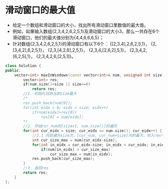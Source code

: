 # 滑动窗口的最大值

- 给定一个数组和滑动窗口的大小，找出所有滑动窗口里数值的最大值。  
- 例如，如果输入数组{2,3,4,2,6,2,5,1}及滑动窗口的大小3，那么一共存在6个滑动窗口，他们的最大值分别为{4,4,6,6,6,5}；
- 针对数组{2,3,4,2,6,2,5,1}的滑动窗口有以下6个： {[2,3,4],2,6,2,5,1}， {2,[3,4,2],6,2,5,1}， {2,3,[4,2,6],2,5,1}， {2,3,4,[2,6,2],5,1}， {2,3,4,2,[6,2,5],1}， {2,3,4,2,6,[2,5,1]}。

```cpp
class Solution {
public:
    vector<int> maxInWindows(const vector<int>& num, unsigned int size) {
        vector<int> res;
        if(num.size()<size || size<=0)
            return res;
        //1. 初始化找到当前size最大
        /*
        res.push_back(num[0]);
        for(int eidx = 0; eidx < size; eidx++)
            if(num[eidx]>res[0])
                res[0] = num[eidx];
        */
        //2. 开始cur_num的[size+1, num.size()]的遍历
        for(int cur_eidx = size; cur_eidx <= num.size(); cur_eidx++) {
            //2.1 内层遍历size次，[cur_num, cur_num+size]内的最大，存入res中
            int cur_size_max = num[cur_eidx-size];
            for(int in_eidx = cur_eidx-size; in_eidx < cur_eidx; in_eidx++)
                if(num[in_eidx] > cur_size_max)
                    cur_size_max = num[in_eidx];
            res.push_back(cur_size_max);
        }
        //3. 返回res
        return res;
    }
};
```
